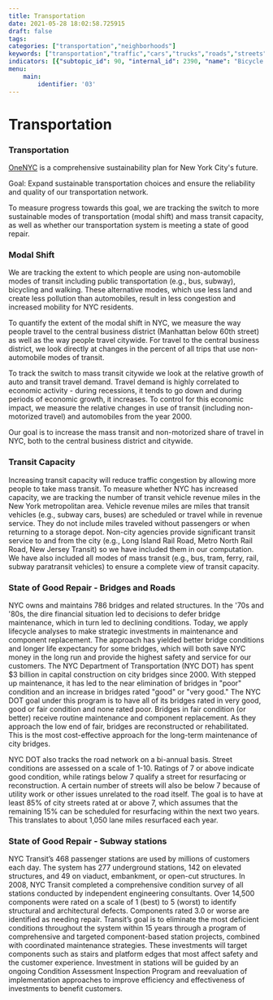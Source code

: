 ```yaml
---
title: Transportation
date: 2021-05-28 18:02:58.725915
draft: false
tags: 
categories: ["transportation","neighborhoods"]
keywords: ["transportation","traffic","cars","trucks","roads","streets","safety","emissions","driving","cars","hospitalizations","emergency department visits","biking","cycling","bikes"]
indicators: [{"subtopic_id": 90, "internal_id": 2390, "name": "Bicycle Network Coverage", "URL": "https://a816-dohbesp.nyc.gov/IndicatorPublic/VisualizationData.aspx?id=2390,719b87,90,Summarize"}, {"subtopic_id": 90, "internal_id": 2011, "name": "Modal Shift - All Travel", "URL": "https://a816-dohbesp.nyc.gov/IndicatorPublic/VisualizationData.aspx?id=2011,719b87,90,Summarize"}, {"subtopic_id": 90, "internal_id": 2012, "name": "Modal Shift - Travel to the Central Business District", "URL": "https://a816-dohbesp.nyc.gov/IndicatorPublic/VisualizationData.aspx?id=2012,719b87,90,Summarize"}, {"subtopic_id": 90, "internal_id": 774, "name": "State of Good Repair", "URL": "https://a816-dohbesp.nyc.gov/IndicatorPublic/VisualizationData.aspx?id=774,719b87,90,Summarize"}, {"subtopic_id": 90, "internal_id": 2014, "name": "Transit Capacity ", "URL": "https://a816-dohbesp.nyc.gov/IndicatorPublic/VisualizationData.aspx?id=2014,719b87,90,Summarize"}]
menu:
    main:
        identifier: '03'
---
```

# Transportation
### Transportation


[OneNYC](http://www1.nyc.gov/html/onenyc/index.html) is a comprehensive sustainability plan for New York City's future.


Goal: Expand sustainable transportation choices and ensure the reliability and quality of our transportation network.


To measure progress towards this goal, we are tracking the switch to more sustainable modes of transportation (modal shift) and mass transit capacity, as well as whether our transportation system is meeting a state of good repair.


### Modal Shift


We are tracking the extent to which people are using non-automobile modes of transit including public transportation (e.g., bus, subway), bicycling and walking. These alternative modes, which use less land and create less pollution than automobiles, result in less congestion and increased mobility for NYC residents.  
  
To quantify the extent of the modal shift in NYC, we measure the way people travel to the central business district (Manhattan below 60th street) as well as the way people travel citywide. For travel to the central business district, we look directly at changes in the percent of all trips that use non-automobile modes of transit.   
  
To track the switch to mass transit citywide we look at the relative growth of auto and transit travel demand. Travel demand is highly correlated to economic activity - during recessions, it tends to go down and during periods of economic growth, it increases. To control for this economic impact, we measure the relative changes in use of transit (including non-motorized travel) and automobiles from the year 2000.   
  
Our goal is to increase the mass transit and non-motorized share of travel in NYC, both to the central business district and citywide.


### Transit Capacity


Increasing transit capacity will reduce traffic congestion by allowing more people to take mass transit. To measure whether NYC has increased capacity, we are tracking the number of transit vehicle revenue miles in the New York metropolitan area. Vehicle revenue miles are miles that transit vehicles (e.g., subway cars, buses) are scheduled or travel while in revenue service. They do not include miles traveled without passengers or when returning to a storage depot. Non-city agencies provide significant transit service to and from the city (e.g., Long Island Rail Road, Metro North Rail Road, New Jersey Transit) so we have included them in our computation. We have also included all modes of mass transit (e.g., bus, tram, ferry, rail, subway paratransit vehicles) to ensure a complete view of transit capacity.


### State of Good Repair - Bridges and Roads


NYC owns and maintains 786 bridges and related structures. In the '70s and '80s, the dire financial situation led to decisions to defer bridge maintenance, which in turn led to declining conditions. Today, we apply lifecycle analyses to make strategic investments in maintenance and component replacement. The approach has yielded better bridge conditions and longer life expectancy for some bridges, which will both save NYC money in the long run and provide the highest safety and service for our customers. The NYC Department of Transportation (NYC DOT) has spent $3 billion in capital construction on city bridges since 2000. With stepped up maintenance, it has led to the near elimination of bridges in "poor" condition and an increase in bridges rated "good" or "very good." The NYC DOT goal under this program is to have all of its bridges rated in very good, good or fair condition and none rated poor. Bridges in fair condition (or better) receive routine maintenance and component replacement. As they approach the low end of fair, bridges are reconstructed or rehabilitated. This is the most cost-effective approach for the long-term maintenance of city bridges.  
  
NYC DOT also tracks the road network on a bi-annual basis. Street conditions are assessed on a scale of 1-10. Ratings of 7 or above indicate good condition, while ratings below 7 qualify a street for resurfacing or reconstruction. A certain number of streets will also be below 7 because of utility work or other issues unrelated to the road itself. The goal is to have at least 85% of city streets rated at or above 7, which assumes that the remaining 15% can be scheduled for resurfacing within the next two years. This translates to about 1,050 lane miles resurfaced each year.


### State of Good Repair - Subway stations


NYC Transit’s 468 passenger stations are used by millions of customers each day. The system has 277 underground stations, 142 on elevated structures, and 49 on viaduct, embankment, or open-cut structures. In 2008, NYC Transit completed a comprehensive condition survey of all stations conducted by independent engineering consultants. Over 14,500 components were rated on a scale of 1 (best) to 5 (worst) to identify structural and architectural defects. Components rated 3.0 or worse are identified as needing repair. Transit’s goal is to eliminate the most deficient conditions throughout the system within 15 years through a program of comprehensive and targeted component-based station projects, combined with coordinated maintenance strategies. These investments will target components such as stairs and platform edges that most affect safety and the customer experience. Investment in stations will be guided by an ongoing Condition Assessment Inspection Program and reevaluation of implementation approaches to improve efficiency and effectiveness of investments to benefit customers.


